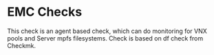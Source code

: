 # EMC Checks

This check is an agent based check, which can do monitoring for VNX pools and Server mpfs filesystems.
Check is based on df check from Checkmk.
